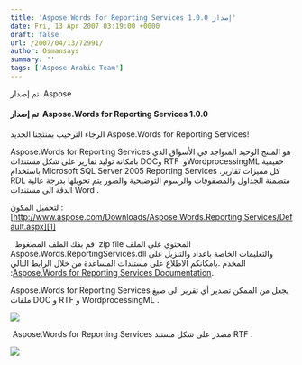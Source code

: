 ```yaml
---
title: 'Aspose.Words for Reporting Services 1.0.0 إصدار'
date: Fri, 13 Apr 2007 03:19:00 +0000
draft: false
url: /2007/04/13/72991/
author: Osmansays
summary: ''
tags: ['Aspose Arabic Team']
---
```


تم إصدار  Aspose

#### تم إصدار  Aspose.Words for Reporting Services 1.0.0

الرجاء الترحيب بمنتجنا الجديد Aspose.Words for Reporting Services!

Aspose.Words for Reporting Services هو المنتج الوحيد المتواجد في الأسواق الذي بامكانه توليد تقارير على شكل مستندات DOCو RTF  وWordprocessingML حقيقية باستخدام Microsoft SQL Server 2005 Reporting Services .كل مميزات تقارير RDL متضمنة الجداول والمصفوفات والرسوم التوضيحية والصور يتم تحويلها بدرجة عالية الدقة الى مستندات Word .

لتحميل المكون :[http://www.aspose.com/Downloads/Aspose.Words.Reporting.Services/Default.aspx][1]

  قم بفك الملف المضغوط  zip file المحتوي على الملف Aspose.Words.ReportingServices.dll والتعليمات الخاصة باعداد والتنزيل على المخدم .بامكانكم الاطلاع على مستندات المساعدة من خلال الرابط التالي :[Aspose.Words for Reporting Services Documentation][2].

Aspose.Words for Reporting Services يجعل من الممكن تصدير أي تقرير الى صيغ ملفات DOC و RTF و WordprocessingML .

![](https://www.aspose.com/templates/aspose/App_Themes/V3/images/words/272x272/aspose_words-for-net.png)

 Aspose.Words for Reporting Services مصدر على شكل مستند RTF .

![](https://www.aspose.com/templates/aspose/App_Themes/V3/images/words/272x272/aspose_words-for-net.png)




[1]: https://docs.aspose.com/display/diagramjava/How+to+Convert+a+Visio+Diagram
[2]: https://blog.aspose.com/




